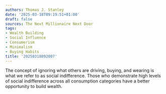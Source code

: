 ```yaml
---
authors: Thomas J. Stanley
date: '2025-03-18T09:19:51+01:00'
draft: false
sources: The Next Millionaire Next Door
tags:
- Wealth Building
- Social Influence
- Consumerism
- Minimalism
- Buying Habits
title: '20250318092007'
---
```


The concept of ignoring what others are driving, buying, and wearing is what we refer to as social indifference. Those
who demonstrate high levels of social indifference across all consumption categories have a better opportunity to build
wealth.